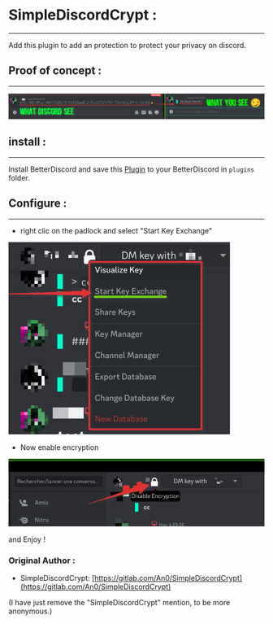 # SimpleDiscordCrypt :
------------
Add this plugin to add an protection to protect your privacy on discord.

## Proof of concept :
------------
![Screenshot](Screenshot.png)

## install :
------------
Install BetterDiscord and save this [Plugin](https://raw.githubusercontent.com/s4dic/SimpleDiscordCrypt/main/SimpleDiscordCryptLoader.plugin.js) to your BetterDiscord in `plugins` folder.

## Configure :
------------
* right clic on the padlock and select "Start Key Exchange"

![Screenshot3](data/ScreenShoot3.png)

* Now enable encryption

![Screenshot2](data/ScreenShoot2.png)

and Enjoy !

### Original Author :
* SimpleDiscordCrypt: [https://gitlab.com/An0/SimpleDiscordCrypt](https://gitlab.com/An0/SimpleDiscordCrypt)

(I have just remove the "SimpleDiscordCrypt" mention, to be more anonymous.)

